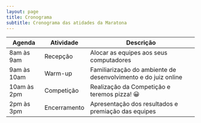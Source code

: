 ```yaml
---
layout: page
title: Cronograma
subtitle: Cronograma das atidades da Maratona
---
```


Agenda       | Atividade    | Descrição
------------ | ------------ | ---------
8am às 9am   | Recepção     | Alocar as equipes aos seus computadores
9am às 10am  | Warm-up      | Familiarização do ambiente de desenvolvimento e do juiz online
10am às 2pm  | Competição   | Realização da Competição e teremos pizza! 😀
2pm às 3pm   | Encerramento | Apresentação dos resultados e premiação das equipes